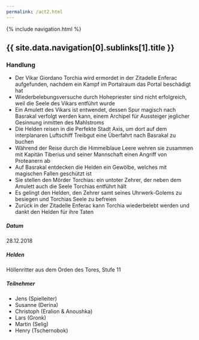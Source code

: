 ```yaml
---
permalink: /act2.html
---
```


{% include navigation.html %}

## {{ site.data.navigation[0].sublinks[1].title }}

### Handlung

* Der Vikar Giordano Torchia wird ermordet in der Zitadelle Enferac aufgefunden, nachdem ein Kampf im Portalraum das Portal beschädigt hat
* Wiederbelebungsversuche durch Hohepriester sind nicht erfolgreich, weil die Seele des Vikars entführt wurde
* Ein Amulett des Vikars ist entwendet, dessen Spur magisch nach Basrakal verfolgt werden kann, einem Archipel für Aussteiger jeglicher Gesinnung inmitten des Mahlstroms
* Die Helden reisen in die Perfekte Stadt Axis, um dort auf dem interplanaren Luftschiff Treibgut eine Überfahrt nach Basrakal zu buchen
* Während der Reise durch die Himmelblaue Leere wehren sie zusammen mit Kapitän Tiberius und seiner Mannschaft einen Angriff von Proteanern ab
* Auf Basrakal entdecken die Helden ein Gewölbe, welches mit magischen Fallen geschützt ist
* Sie stellen den Mörder Torchias: ein untoter Zehrer, der neben dem Amulett auch die Seele Torchias entführt hält
* Es gelingt den Helden, den Zehrer samt seines Uhrwerk-Golems zu besiegen und Torchias Seele zu befreien
* Zurück in der Zitadelle Enferac kann Torchia wiederbelebt werden und dankt den Helden für ihre Taten

##### Datum

28.12.2018

##### Helden

Höllenritter aus dem Orden des Tores, Stufe 11

##### Teilnehmer

* Jens (Spielleiter)
* Susanne (Derina)
* Christoph (Eralion & Anoushka)
* Lars (Gronk)
* Martin (Selig)
* Henry (Tschernobok)
